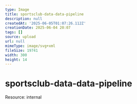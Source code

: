```yaml
---
type: Image
title: sportsclub-data-data-pipeline
description: null
createdAt: '2025-06-05T01:07:26.112Z'
creationDate: 2025-06-04 20:07
tags: []
source: upload
url: null
mimeType: image/svg+xml
fileSize: 19741
width: 300
height: 14
---
```


# sportsclub-data-data-pipeline


Resource: internal


